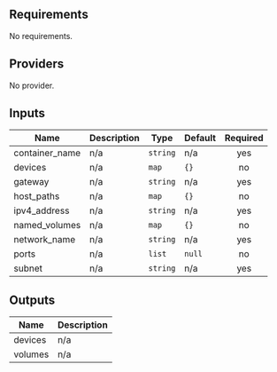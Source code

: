<!-- BEGINNING OF PRE-COMMIT-TERRAFORM DOCS HOOK -->
## Requirements

No requirements.

## Providers

No provider.

## Inputs

| Name | Description | Type | Default | Required |
|------|-------------|------|---------|:--------:|
| container\_name | n/a | `string` | n/a | yes |
| devices | n/a | `map` | `{}` | no |
| gateway | n/a | `string` | n/a | yes |
| host\_paths | n/a | `map` | `{}` | no |
| ipv4\_address | n/a | `string` | n/a | yes |
| named\_volumes | n/a | `map` | `{}` | no |
| network\_name | n/a | `string` | n/a | yes |
| ports | n/a | `list` | `null` | no |
| subnet | n/a | `string` | n/a | yes |

## Outputs

| Name | Description |
|------|-------------|
| devices | n/a |
| volumes | n/a |

<!-- END OF PRE-COMMIT-TERRAFORM DOCS HOOK -->
